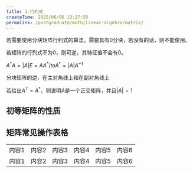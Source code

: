 ```yaml
---
title: 1.行列式
createTime: 2025/06/06 13:27:58
permalink: /postgraduate/math/linear-algebra/matrix/
---
```


若需要使用分块矩阵行列式的算法，需要具有0分块，若没有的话，则不能使用。

若矩阵的行列式不为0，则可逆，其特征值不会有0。

$A^*A=|A|E=AA^* /to A^*=|A|A^{-1}$

分块矩阵的逆，在主对角线上和在副对角线上


若给出$A^T=A^*$，则说明$A$是一个正交矩阵，并且$|A|=1$

## 初等矩阵的性质


## 矩阵常见操作表格

|    |    |    |     |     |     |
|:---|:---|:---|:----|:-------|:-------|
| 内容1 | 内容2 | 内容3 | 内容4 | 内容5    | 内容6    |
| 内容1 | 内容2 | 内容3 | 内容4 | 内容5    | 内容6    |